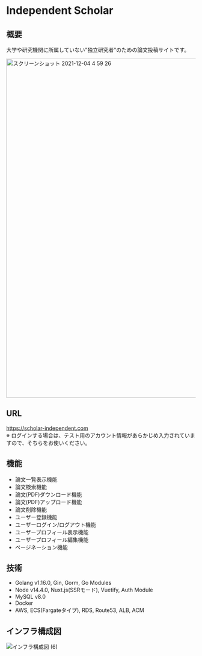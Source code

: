# Independent Scholar
## 概要
大学や研究機関に所属していない"独立研究者"のための論文投稿サイトです。

<img width="900" alt="スクリーンショット 2021-12-04 4 59 26" src="https://user-images.githubusercontent.com/89379855/144669484-1f75946a-71f1-4c03-a836-2c1828ed5919.png">

## URL
https://scholar-independent.com  
※ ログインする場合は、テスト用のアカウント情報があらかじめ入力されていますので、そちらをお使いください。

## 機能
- 論文一覧表示機能
- 論文検索機能
- 論文(PDF)ダウンロード機能
- 論文(PDF)アップロード機能
- 論文削除機能
- ユーザー登録機能
- ユーザーログイン/ログアウト機能
- ユーザープロフィール表示機能
- ユーザープロフィール編集機能
- ページネーション機能

## 技術
- Golang v1.16.0, Gin, Gorm, Go Modules
- Node v14.4.0, Nuxt.js(SSRモード), Vuetify, Auth Module
- MySQL v8.0
- Docker
- AWS, ECS(Fargateタイプ), RDS, Route53, ALB, ACM

## インフラ構成図
![インフラ構成図 (6)](https://user-images.githubusercontent.com/89379855/144764583-553964f5-b3ec-45e4-94ff-6f67c76db649.jpg)

